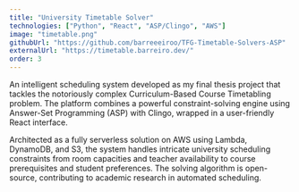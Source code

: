 ```yaml
---
title: "University Timetable Solver"
technologies: ["Python", "React", "ASP/Clingo", "AWS"]
image: "timetable.png"
githubUrl: "https://github.com/barreeeiroo/TFG-Timetable-Solvers-ASP"
externalUrl: "https://timetable.barreiro.dev/"
order: 3
---
```


An intelligent scheduling system developed as my final thesis project that tackles the notoriously complex Curriculum-Based Course Timetabling problem. The platform combines a powerful constraint-solving engine using Answer-Set Programming (ASP) with Clingo, wrapped in a user-friendly React interface.

Architected as a fully serverless solution on AWS using Lambda, DynamoDB, and S3, the system handles intricate university scheduling constraints from room capacities and teacher availability to course prerequisites and student preferences. The solving algorithm is open-source, contributing to academic research in automated scheduling.
